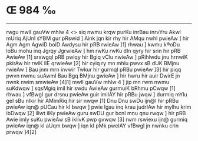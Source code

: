 # Œ 984 ‰
---
rwgu mwlI gauVw mhlw 4
<> siq nwmu krqw purKu inrBau
inrvYru Akwl mUriq AjUnI sYBM gur
pRswid ]
Aink jqn kir rhy hir AMqu nwhI pwieAw ] hir Agm Agm AgwiD
boiD Awdysu hir pRB rwieAw ]1] rhwau ] kwmu k®oDu loBu mohu inq Jgrqy
JgrwieAw ] hm rwKu rwKu dIn qyry hir srin hir pRB AwieAw ]1]
srxwgqI pRB pwlqy hir Bgiq vClu nwieAw ] pRihlwdu jnu hrnwiK
pkirAw hir rwiK lIE qrwieAw ]2] hir cyiq ry mn mhlu pwvx sB dUK
BMjnu rwieAw ] Bau jnm mrn invwir Twkur hir gurmqI pRBu pwieAw ]3]
hir piqq pwvn nwmu suAwmI Bau Bgq BMjnu gwieAw ] hir hwru hir auir
DwirE jn nwnk nwim smwieAw ]4]1] mwlI gauVw mhlw 4 ] jip mn
rwm nwmu suKdwqw ] sqsMgiq imil hir swdu AwieAw gurmuiK bRhmu pCwqw
]1] rhwau ] vfBwgI gur drsnu pwieAw guir imilAY hir pRBu jwqw ]
durmiq mYlu geI sBu nIkir hir AMimRiq hir sir nwqw ]1] Dnu Dnu swDu
ijn@I hir pRBu pwieAw iqn@ pUCau hir kI bwqw ] pwie lgau inq krau
judrIAw hir mylhu krim ibDwqw ]2] illwt ilKy pwieAw guru swDU gur
bcnI mnu qnu rwqw ] hir pRB Awie imly suKu pwieAw sB iklivK pwp
gvwqw ]3] rwm rswiexu ijn@ gurmiq pwieAw iqn@ kI aUqm bwqw ] iqn
kI pMk pweIAY vfBwgI jn nwnku crin prwqw ]4]2]
####
